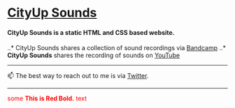 # [CityUp Sounds]
#### __CityUp Sounds__ is a static HTML and CSS based website.
..* CityUp Sounds shares a collection of sound recordings via [Bandcamp]
..* __CityUp Sounds__ shares the recording of sounds on [YouTube]
***
📫 The best way to reach out to me is via [Twitter].
***

<span style="color:red">some **This is Red Bold.** text</span>

[CityUp Sounds]: https://cityupsounds.github.io/
[Twitter]:https://twitter.com/cityupsounds
[Bandcamp]:cityupsounds.bandcamp.com
[YouTube]:https://www.youtube.com/channel/UC_MvmvydMYQL-jKWFE3vlqg

